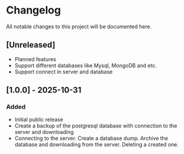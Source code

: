 # Changelog

All notable changes to this project will be documented here.

## [Unreleased]

- Planned features
- Support different databases like Mysql, MongoDB and etc.
- Support connect in server and database

## [1.0.0] - 2025-10-31

### Added

- Initial public release
- Create a backup of the postgresql database with connection to the server and downloading
- Connecting to the server. Create a database dump. Archive the database and downloading from the server. Deleting a created one.

